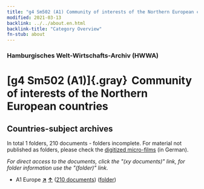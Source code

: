```yaml
---
title: "g4 Sm502 (A1) Community of interests of the Northern European countries"
modified: 2021-03-13
backlink: ../../about.en.html
backlink-title: "Category Overview"
fn-stub: about
---
```


### Hamburgisches Welt-Wirtschafts-Archiv (HWWA)

# [g4 Sm502 (A1)]{.gray}&#8201; Community of interests of the Northern European countries&#160; 







## Countries-subject archives





In total 1 folders, 210 documents - folders incomplete.
For material not published as folders, please check the [digitized micro-films](/film/h1_sh.de.html) (in German).

_For direct access to the documents, click the "(xy documents)" link, for folder information use the "(folder)" link._


- A1 Europe [**&nearr;**](../../../geo/i/140892/about.en.html "Europe (all folders)") [**&uarr;**](../../../geo/about.en.html#A1 "Country category system") (<a href="https://pm20.zbw.eu/iiifview/folder/sh/140892,144504" title="about: Europe : Community of interests of the Northern European countries" target="_blank">210 documents</a>) ([folder](../../../../folder/sh/1408xx/140892/1445xx/144504/about.en.html))








